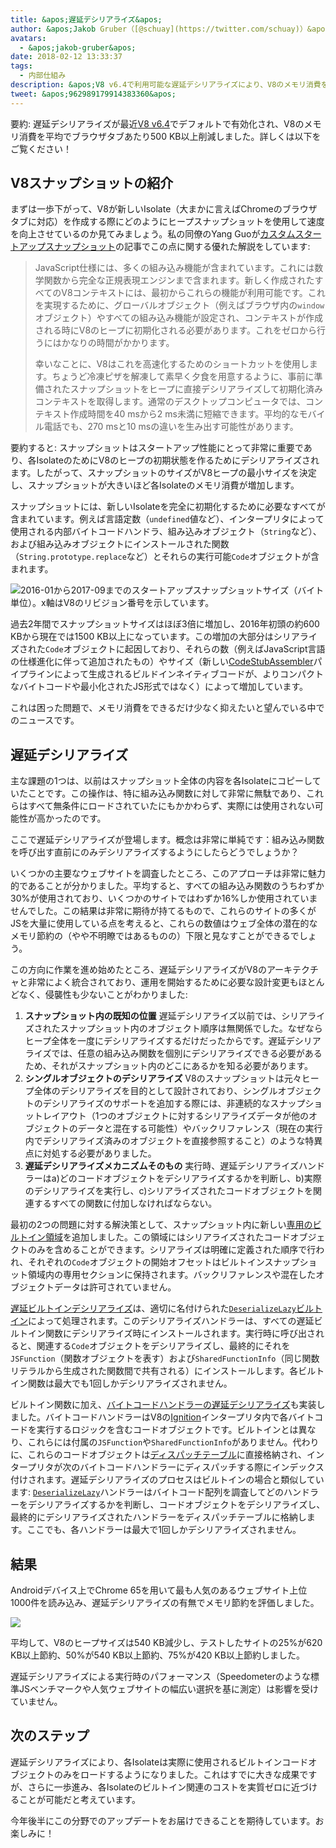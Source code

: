 ```yaml
---
title: &apos;遅延デシリアライズ&apos;
author: &apos;Jakob Gruber（[@schuay](https://twitter.com/schuay)）&apos;
avatars:
  - &apos;jakob-gruber&apos;
date: 2018-02-12 13:33:37
tags:
  - 内部仕組み
description: &apos;V8 v6.4で利用可能な遅延デシリアライズにより、V8のメモリ消費を平均でブラウザタブあたり500 KB以上削減します。&apos;
tweet: &apos;962989179914383360&apos;
---
```

要約: 遅延デシリアライズが最近[V8 v6.4](/blog/v8-release-64)でデフォルトで有効化され、V8のメモリ消費を平均でブラウザタブあたり500 KB以上削減しました。詳しくは以下をご覧ください！

## V8スナップショットの紹介

まずは一歩下がって、V8が新しいIsolate（大まかに言えばChromeのブラウザタブに対応）を作成する際にどのようにヒープスナップショットを使用して速度を向上させているのか見てみましょう。私の同僚のYang Guoが[カスタムスタートアップスナップショット](/blog/custom-startup-snapshots)の記事でこの点に関する優れた解説をしています:

<!--truncate-->
> JavaScript仕様には、多くの組み込み機能が含まれています。これには数学関数から完全な正規表現エンジンまで含まれます。新しく作成されたすべてのV8コンテキストには、最初からこれらの機能が利用可能です。これを実現するために、グローバルオブジェクト（例えばブラウザ内の`window`オブジェクト）やすべての組み込み機能が設定され、コンテキストが作成される時にV8のヒープに初期化される必要があります。これをゼロから行うにはかなりの時間がかかります。
>
> 幸いなことに、V8はこれを高速化するためのショートカットを使用します。ちょうど冷凍ピザを解凍して素早く夕食を用意するように、事前に準備されたスナップショットをヒープに直接デシリアライズして初期化済みコンテキストを取得します。通常のデスクトップコンピュータでは、コンテキスト作成時間を40 msから2 ms未満に短縮できます。平均的なモバイル電話でも、270 msと10 msの違いを生み出す可能性があります。

要約すると: スナップショットはスタートアップ性能にとって非常に重要であり、各IsolateのためにV8のヒープの初期状態を作るためにデシリアライズされます。したがって、スナップショットのサイズがV8ヒープの最小サイズを決定し、スナップショットが大きいほど各Isolateのメモリ消費が増加します。

スナップショットには、新しいIsolateを完全に初期化するために必要なすべてが含まれています。例えば言語定数（`undefined`値など）、インタープリタによって使用される内部バイトコードハンドラ、組み込みオブジェクト（`String`など）、および組み込みオブジェクトにインストールされた関数（`String.prototype.replace`など）とそれらの実行可能`Code`オブジェクトが含まれます。

![2016-01から2017-09までのスタートアップスナップショットサイズ（バイト単位）。x軸はV8のリビジョン番号を示しています。](/_img/lazy-deserialization/startup-snapshot-size.png)

過去2年間でスナップショットサイズはほぼ3倍に増加し、2016年初頭の約600 KBから現在では1500 KB以上になっています。この増加の大部分はシリアライズされた`Code`オブジェクトに起因しており、それらの数（例えばJavaScript言語の仕様進化に伴って追加されたもの）やサイズ（新しい[CodeStubAssembler](/blog/csa)パイプラインによって生成されるビルドインネイティブコードが、よりコンパクトなバイトコードや最小化されたJS形式ではなく）によって増加しています。

これは困った問題で、メモリ消費をできるだけ少なく抑えたいと望んでいる中でのニュースです。

## 遅延デシリアライズ

主な課題の1つは、以前はスナップショット全体の内容を各Isolateにコピーしていたことです。この操作は、特に組み込み関数に対して非常に無駄であり、これらはすべて無条件にロードされていたにもかかわらず、実際には使用されない可能性が高かったのです。

ここで遅延デシリアライズが登場します。概念は非常に単純です：組み込み関数を呼び出す直前にのみデシリアライズするようにしたらどうでしょうか？

いくつかの主要なウェブサイトを調査したところ、このアプローチは非常に魅力的であることが分かりました。平均すると、すべての組み込み関数のうちわずか30%が使用されており、いくつかのサイトではわずか16%しか使用されていませんでした。この結果は非常に期待が持てるもので、これらのサイトの多くがJSを大量に使用している点を考えると、これらの数値はウェブ全体の潜在的なメモリ節約の（やや不明瞭ではあるものの）下限と見なすことができるでしょう。

この方向に作業を進め始めたところ、遅延デシリアライズがV8のアーキテクチャと非常によく統合されており、運用を開始するために必要な設計変更もほとんどなく、侵襲性も少ないことがわかりました:

1. **スナップショット内の既知の位置** 遅延デシリアライズ以前では、シリアライズされたスナップショット内のオブジェクト順序は無関係でした。なぜならヒープ全体を一度にデシリアライズするだけだったからです。遅延デシリアライズでは、任意の組み込み関数を個別にデシリアライズできる必要があるため、それがスナップショット内のどこにあるかを知る必要があります。
2. **シングルオブジェクトのデシリアライズ** V8のスナップショットは元々ヒープ全体のデシリアライズを目的として設計されており、シングルオブジェクトのデシリアライズのサポートを追加する際には、非連続的なスナップショットレイアウト（1つのオブジェクトに対するシリアライズデータが他のオブジェクトのデータと混在する可能性）やバックリファレンス（現在の実行内でデシリアライズ済みのオブジェクトを直接参照すること）のような特異点に対処する必要がありました。
3. **遅延デシリアライズメカニズムそのもの** 実行時、遅延デシリアライズハンドラーはa)どのコードオブジェクトをデシリアライズするかを判断し、b)実際のデシリアライズを実行し、c)シリアライズされたコードオブジェクトを関連するすべての関数に付加しなければならない。

最初の2つの問題に対する解決策として、スナップショット内に新しい[専用のビルトイン領域](https://cs.chromium.org/chromium/src/v8/src/snapshot/snapshot.h?l=55&rcl=f5b1d1d4f29b238ca2f0a13bf3a7b7067854592d)を追加しました。この領域にはシリアライズされたコードオブジェクトのみを含めることができます。シリアライズは明確に定義された順序で行われ、それぞれの`Code`オブジェクトの開始オフセットはビルトインスナップショット領域内の専用セクションに保持されます。バックリファレンスや混在したオブジェクトデータは許可されていません。

[遅延ビルトインデシリアライズ](https://goo.gl/dxkYDZ)は、適切に名付けられた[`DeserializeLazy`ビルトイン](https://cs.chromium.org/chromium/src/v8/src/builtins/x64/builtins-x64.cc?l=1355&rcl=f5b1d1d4f29b238ca2f0a13bf3a7b7067854592d)によって処理されます。このデシリアライズハンドラーは、すべての遅延ビルトイン関数にデシリアライズ時にインストールされます。実行時に呼び出されると、関連する`Code`オブジェクトをデシリアライズし、最終的にそれを`JSFunction`（関数オブジェクトを表す）および`SharedFunctionInfo`（同じ関数リテラルから生成された関数間で共有される）にインストールします。各ビルトイン関数は最大でも1回しかデシリアライズされません。

ビルトイン関数に加え、[バイトコードハンドラーの遅延デシリアライズ](https://goo.gl/QxZBL2)も実装しました。バイトコードハンドラーはV8の[Ignition](/blog/ignition-interpreter)インタープリタ内で各バイトコードを実行するロジックを含むコードオブジェクトです。ビルトインとは異なり、これらには付属の`JSFunction`や`SharedFunctionInfo`がありません。代わりに、これらのコードオブジェクトは[ディスパッチテーブル](https://cs.chromium.org/chromium/src/v8/src/interpreter/interpreter.h?l=94&rcl=f5b1d1d4f29b238ca2f0a13bf3a7b7067854592d)に直接格納され、インタープリタが次のバイトコードハンドラーにディスパッチする際にインデックス付けされます。遅延デシリアライズのプロセスはビルトインの場合と類似しています: [`DeserializeLazy`](https://cs.chromium.org/chromium/src/v8/src/interpreter/interpreter-generator.cc?l=3247&rcl=f5b1d1d4f29b238ca2f0a13bf3a7b7067854592d)ハンドラーはバイトコード配列を調査してどのハンドラーをデシリアライズするかを判断し、コードオブジェクトをデシリアライズし、最終的にデシリアライズされたハンドラーをディスパッチテーブルに格納します。ここでも、各ハンドラーは最大で1回しかデシリアライズされません。

## 結果

Androidデバイス上でChrome 65を用いて最も人気のあるウェブサイト上位1000件を読み込み、遅延デシリアライズの有無でメモリ節約を評価しました。

![](/_img/lazy-deserialization/memory-savings.png)

平均して、V8のヒープサイズは540 KB減少し、テストしたサイトの25%が620 KB以上節約、50%が540 KB以上節約、75%が420 KB以上節約しました。

遅延デシリアライズによる実行時のパフォーマンス（Speedometerのような標準JSベンチマークや人気ウェブサイトの幅広い選択を基に測定）は影響を受けていません。

## 次のステップ

遅延デシリアライズにより、各Isolateは実際に使用されるビルトインコードオブジェクトのみをロードするようになりました。これはすでに大きな成果ですが、さらに一歩進み、各Isolateのビルトイン関連のコストを実質ゼロに近づけることが可能だと考えています。

今年後半にこの分野でのアップデートをお届けできることを期待しています。お楽しみに！
